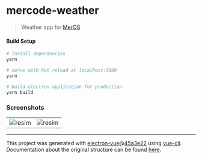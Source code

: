 # mercode-weather

> Weather app for [MerOS](https://os.mercode.org/index.html)

#### Build Setup

``` bash
# install dependencies
yarn

# serve with hot reload at localhost:9080
yarn

# build electron application for production
yarn build


```

### Screenshots

|   |   |
|---|---|
![resim](https://user-images.githubusercontent.com/22038798/73983562-c4b62b00-4947-11ea-8252-888c1774dfa3.png)  |  ![resim](https://user-images.githubusercontent.com/22038798/73983709-18287900-4948-11ea-8b13-bec54f4ea3e7.png)


---

This project was generated with [electron-vue](https://github.com/SimulatedGREG/electron-vue)@[45a3e22](https://github.com/SimulatedGREG/electron-vue/tree/45a3e224e7bb8fc71909021ccfdcfec0f461f634) using [vue-cli](https://github.com/vuejs/vue-cli). Documentation about the original structure can be found [here](https://simulatedgreg.gitbooks.io/electron-vue/content/index.html).
